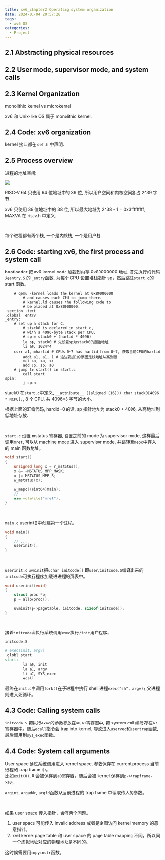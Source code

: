 ```yaml
---
title: xv6_chapter2 Operating system organization
date: 2024-01-04 20:57:28
tags:
  - xv6 OS
categories:
  - Project
---
```


## 2.1 Abstracting physical resources

## 2.2 User mode, supervisor mode, and system calls

## 2.3 Kernel Organization

monolithic kernel vs microkernel

xv6 和 Unix-like OS 属于 monolithic kernel.

## 2.4 Code: xv6 organization

kernel 接口都在 `def.h` 中声明.

## 2.5 Process overview

进程的地址空间:

![](https://xyc-1316422823.cos.ap-shanghai.myqcloud.com/20250102205817.png)

RISC-V 64 只使用 64 位地址中的 39 位, 所以用户空间和内核空间各占 2^39 字节.

xv6 只使用 39 位地址中的 38 位, 所以最大地址为 2^38 - 1 = 0x3fffffffff, MAXVA 在 riscv.h 中定义.

</br>

每个进程都有两个栈, 一个是内核栈, 一个是用户栈.

## 2.6 Code: starting xv6, the first process and system call

bootloader 把 xv6 kernel code 加载到内存 0x80000000 地址, 首先执行的代码为`entry.S` 的 `_entry`函数. 为每个 CPU 设置堆栈指针 sp，然后跳进`start.c`的 start 函数。

```assembly
	# qemu -kernel loads the kernel at 0x80000000
        # and causes each CPU to jump there.
        # kernel.ld causes the following code to
        # be placed at 0x80000000.
.section .text
.global _entry
_entry:
	# set up a stack for C.
        # stack0 is declared in start.c,
        # with a 4096-byte stack per CPU.
        # sp = stack0 + (hartid * 4096)
        la sp, stack0 # 先设置sp为stack0的起始地址
        li a0, 1024*4
	csrr a1, mhartid # CPUs 0~7 has hartid from 0~7, 获取当前CPU的hartid
        addi a1, a1, 1 # 这边要加1的原因是栈地址从高到低
        mul a0, a0, a1
        add sp, sp, a0
	# jump to start() in start.c
        call start
spin:
        j spin
```

stack0 在`start.c`中定义, `__attribute__ ((aligned (16))) char stack0[4096 * NCPU];`, 8 个 CPU, 共 4096\*8 字节的大小.

根据上面的汇编代码, hardid=0 的话, sp 指针地址为 stack0 + 4096, 从高地址到低地址存放.

</br>

`start.c` 设置 mstatus 寄存器, 设置之前的 mode 为 supervisor mode, 这样最后调用`mret`, 可以从 machine mode 进入 supervisor mode, 并跳转至`mepc`中存入的 main 函数地址。

```c++
void start()
{
	unsigned long x = r_mstatus();
	x &= ~MSTATUS_MPP_MASK;
	x |= MSTATUS_MPP_S;
	w_mstatus(x);

	w_mepc((uint64)main);
	// ...
	asm volatile("mret");
}
```

</br>

`main.c` userinit()中创建第一个进程。

```c++
void main()
{
	// ...
	userinit();
}
```

</br>

`userinit.c` `uvminit`把`uchar initcode[]` 即`user/initcode.S`编译出来的`initcode`可执行程序加载进进程的页表中。

```c++
void userinit(void)
{
	struct proc *p;
	p = allocproc();

	uvminit(p->pagetable, initcode, sizeof(initcode));
}

```

</br>

接着`initcode`会执行系统调用`exec`执行`/init`用户程序。

`initcode.S`

```makefile
# exec(init, argv)
.globl start
start:
        la a0, init
        la a1, argv
        li a7, SYS_exec
        ecall

```

最终在`init.c`中调用`fork()`在子进程中执行 shell 进程`exec("sh", argv);`,父进程则进入死循环。

## 4.3 Code: Calling system calls

`initcode.S` 把执行`exec`的参数存放在`a0`,`a1`寄存器中, 把 system call 编号存在`a7`寄存器中。随后`ecall`指令会 trap into kernel, 导致进入`uservec`和`usertrap`函数, 最后调用到`sys_exec`函数。

## 4.4 Code: System call arguments

User space 通过系统调用进入 kernel space, 参数保存在 current process 当前进程的 trap frame 中。  
比如`exit(0)`, 0 会被保存到`a0`寄存器，随后会被 kernel 保存到`p->trapframe->a0`。

`argint`, `argaddr`, `argfd`函数从当前进程的 trap frame 中读取传入的参数。

</br>

如果 user space 传入指针，会有两个问题。

1. user space 可能传入 invalid address 或者是企图访问 kernel memory 的恶意指针。
2. xv6 kernel page table 和 user space 的 page table mapping 不同，所以同一个虚拟地址对应的物理地址是不同的。

这时候需要用`copyinstr`函数。

